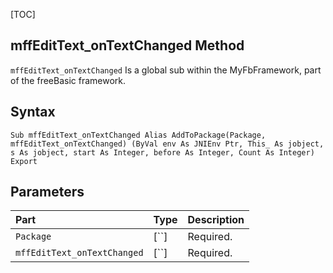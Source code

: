 [TOC]
## mffEditText_onTextChanged Method

`mffEditText_onTextChanged` Is a global sub within the MyFbFramework, part of the freeBasic framework.
## Syntax

```freeBasic
Sub mffEditText_onTextChanged Alias AddToPackage(Package, mffEditText_onTextChanged) (ByVal env As JNIEnv Ptr, This_ As jobject, s As jobject, start As Integer, before As Integer, Count As Integer) Export
```

## Parameters

|Part|Type|Description|
| :------------ | :------------ | :------------ |
|`Package`|[``]|Required.|
|`mffEditText_onTextChanged`|[``]|Required.|
